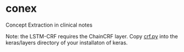 # conex
Concept Extraction in clinical notes

Note: the LSTM-CRF requires the ChainCRF layer. Copy [crf.py](https://github.com/phipleg/keras/tree/crf/keras/layers) into the keras/layers directory of your installaton of keras.
